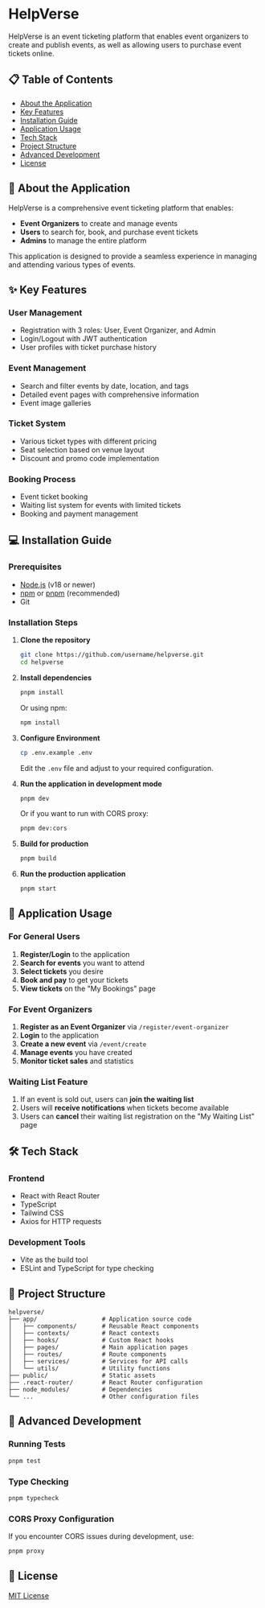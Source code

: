 # HelpVerse

HelpVerse is an event ticketing platform that enables event organizers to create and publish events, as well as allowing users to purchase event tickets online.

## 📋 Table of Contents

- [About the Application](#about-the-application)
- [Key Features](#key-features)
- [Installation Guide](#installation-guide)
- [Application Usage](#application-usage)
- [Tech Stack](#tech-stack)
- [Project Structure](#project-structure)
- [Advanced Development](#advanced-development)
- [License](#license)

## 📌 About the Application

HelpVerse is a comprehensive event ticketing platform that enables:
- **Event Organizers** to create and manage events
- **Users** to search for, book, and purchase event tickets
- **Admins** to manage the entire platform

This application is designed to provide a seamless experience in managing and attending various types of events.

## ✨ Key Features

### User Management
- Registration with 3 roles: User, Event Organizer, and Admin
- Login/Logout with JWT authentication
- User profiles with ticket purchase history

### Event Management
- Search and filter events by date, location, and tags
- Detailed event pages with comprehensive information
- Event image galleries

### Ticket System
- Various ticket types with different pricing
- Seat selection based on venue layout
- Discount and promo code implementation

### Booking Process
- Event ticket booking
- Waiting list system for events with limited tickets
- Booking and payment management

## 💻 Installation Guide

### Prerequisites
- [Node.js](https://nodejs.org/) (v18 or newer)
- [npm](https://www.npmjs.com/) or [pnpm](https://pnpm.io/) (recommended)
- Git

### Installation Steps

1. **Clone the repository**
   ```bash
   git clone https://github.com/username/helpverse.git
   cd helpverse
   ```

2. **Install dependencies**
   ```bash
   pnpm install
   ```
   
   Or using npm:
   ```bash
   npm install
   ```

3. **Configure Environment**
   ```bash
   cp .env.example .env
   ```
   
   Edit the `.env` file and adjust to your required configuration.

4. **Run the application in development mode**
   ```bash
   pnpm dev
   ```
   
   Or if you want to run with CORS proxy:
   ```bash
   pnpm dev:cors
   ```

5. **Build for production**
   ```bash
   pnpm build
   ```

6. **Run the production application**
   ```bash
   pnpm start
   ```

## 🚀 Application Usage

### For General Users
1. **Register/Login** to the application
2. **Search for events** you want to attend
3. **Select tickets** you desire
4. **Book and pay** to get your tickets
5. **View tickets** on the "My Bookings" page

### For Event Organizers
1. **Register as an Event Organizer** via `/register/event-organizer`
2. **Login** to the application
3. **Create a new event** via `/event/create`
4. **Manage events** you have created
5. **Monitor ticket sales** and statistics

### Waiting List Feature
1. If an event is sold out, users can **join the waiting list**
2. Users will **receive notifications** when tickets become available
3. Users can **cancel** their waiting list registration on the "My Waiting List" page

## 🛠️ Tech Stack

### Frontend
- React with React Router
- TypeScript
- Tailwind CSS
- Axios for HTTP requests

### Development Tools
- Vite as the build tool
- ESLint and TypeScript for type checking

## 📁 Project Structure

```
helpverse/
├── app/                  # Application source code
│   ├── components/       # Reusable React components
│   ├── contexts/         # React contexts
│   ├── hooks/            # Custom React hooks
│   ├── pages/            # Main application pages
│   ├── routes/           # Route components
│   ├── services/         # Services for API calls
│   └── utils/            # Utility functions
├── public/               # Static assets
├── .react-router/        # React Router configuration
├── node_modules/         # Dependencies
└── ...                   # Other configuration files
```

## 🔧 Advanced Development

### Running Tests
```bash
pnpm test
```

### Type Checking
```bash
pnpm typecheck
```

### CORS Proxy Configuration
If you encounter CORS issues during development, use:
```bash
pnpm proxy
```

## 📄 License

[MIT License](LICENSE)
